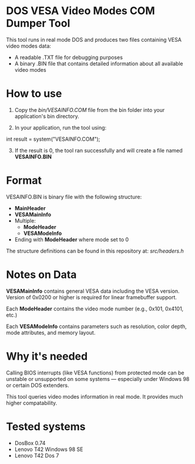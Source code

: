 
# DOS VESA Video Modes COM Dumper Tool

This tool runs in real mode DOS and produces two files containing VESA video modes data:
- A readable .TXT file for debugging purposes
- A binary .BIN file that contains detailed information about all available video modes

# How to use

1. Copy the *bin/VESAINFO.COM* file from the bin folder into your application's bin directory.

2. In your application, run the tool using:

int result = system("VESAINFO.COM");

3. If the result is 0, the tool ran successfully and will create a file named **VESAINFO.BIN**

# Format

VESAINFO.BIN is binary file with the following structure:

- **MainHeader**
- **VESAMainInfo**
- Multiple:
    - **ModeHeader**
    - **VESAModeInfo**
- Ending with **ModeHeader** where mode set to 0

The structure definitions can be found in this repository at: *src/headers.h*

# Notes on Data

**VESAMainInfo** contains general VESA data including the VESA version. Version of 0x0200 or higher is required for linear framebuffer support.

Each **ModeHeader** contains the video mode number (e.g., 0x101, 0x4101, etc.)

Each **VESAModeInfo** contains parameters such as resolution, color depth, mode attributes, and memory layout.

# Why it's needed

Calling BIOS interrupts (like VESA functions) from protected mode can be unstable or unsupported on some systems — especially under Windows 98 or certain DOS extenders.

This tool queries video modes information in real mode. It provides much higher compatability.

# Tested systems

- DosBox 0.74
- Lenovo T42 Windows 98 SE
- Lenovo T42 Dos 7

